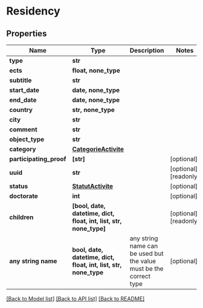 # Residency


## Properties
Name | Type | Description | Notes
------------ | ------------- | ------------- | -------------
**type** | **str** |  | 
**ects** | **float, none_type** |  | 
**subtitle** | **str** |  | 
**start_date** | **date, none_type** |  | 
**end_date** | **date, none_type** |  | 
**country** | **str, none_type** |  | 
**city** | **str** |  | 
**comment** | **str** |  | 
**object_type** | **str** |  | 
**category** | [**CategorieActivite**](CategorieActivite.md) |  | 
**participating_proof** | **[str]** |  | [optional] 
**uuid** | **str** |  | [optional] [readonly] 
**status** | [**StatutActivite**](StatutActivite.md) |  | [optional] 
**doctorate** | **int** |  | [optional] 
**children** | **[bool, date, datetime, dict, float, int, list, str, none_type]** |  | [optional] [readonly] 
**any string name** | **bool, date, datetime, dict, float, int, list, str, none_type** | any string name can be used but the value must be the correct type | [optional]

[[Back to Model list]](../README.md#documentation-for-models) [[Back to API list]](../README.md#documentation-for-api-endpoints) [[Back to README]](../README.md)


